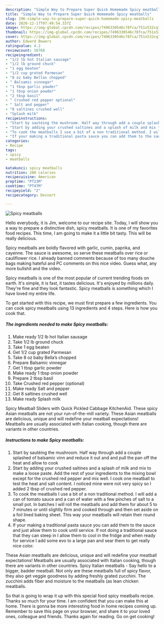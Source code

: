 ```yaml
---
description: "Simple Way to Prepare Super Quick Homemade Spicy meatballs"
title: "Simple Way to Prepare Super Quick Homemade Spicy meatballs"
slug: 196-simple-way-to-prepare-super-quick-homemade-spicy-meatballs
date: 2020-12-17T07:49:54.337Z
image: https://img-global.cpcdn.com/recipes/7496330546c78fca/751x532cq70/spicy-meatballs-recipe-main-photo.jpg
thumbnail: https://img-global.cpcdn.com/recipes/7496330546c78fca/751x532cq70/spicy-meatballs-recipe-main-photo.jpg
cover: https://img-global.cpcdn.com/recipes/7496330546c78fca/751x532cq70/spicy-meatballs-recipe-main-photo.jpg
author: Edward Bowers
ratingvalue: 4.2
reviewcount: 16768
recipeingredient:
- "1/2 lb hot Italian sausage"
- "1/2 lb ground chuck"
- "1 egg beaten"
- "1/2 cup grated Parmesan"
- "8 oz baby Bellas chopped"
- " Balsamic vinnegar"
- "1 tbsp garlic powder"
- "1 tbsp onion powder"
- "2 tbsp basil"
- " Crushed red pepper optional"
- " Salt and pepper"
- "8 saltines crushed well"
- "Splash milk"
recipeinstructions:
- "Start by sautéing the mushroom. Half way through add a couple splashed of balsamic vinn and reduce it out and and pull the pan off the heat and allow to cook"
- "Start by adding your crushed saltines and a splash of milk and mix to make a loose paste. Add the rest of your ingredients to the mixing bowl except for the crushed red pepper and mix well. I cook one meatball to test the heat and salt content. I noticed mine were not very spicy so I added 2 tbsp of crushed red pepper."
- "To cook the meatballs I use a bit of a non traditional method. I will add a can of tomato sauce and a can of water with a few pinches of salt to a small pot. In batches I will roll the meatballs and add them for about 5 to 7 minutes or until slightly firm and cooked through and then set aside on a foil lined baking sheet. This way your meatballs will retain their round shape."
- "If your making a traditional pasta sauce you can add them to the sauce and just allow them to cook until service. If not doing a traditional sauce that they can steep in I allow them to cool in the fridge and when ready for service I add some evo to a large pan and sear them to get really nice color."
categories:
- Recipe
tags:
- spicy
- meatballs

katakunci: spicy meatballs 
nutrition: 200 calories
recipecuisine: American
preptime: "PT23M"
cooktime: "PT47M"
recipeyield: "2"
recipecategory: Dessert

---
```



![Spicy meatballs](https://img-global.cpcdn.com/recipes/7496330546c78fca/751x532cq70/spicy-meatballs-recipe-main-photo.jpg)

Hello everybody, it is Jim, welcome to our recipe site. Today, I will show you a way to prepare a distinctive dish, spicy meatballs. It is one of my favorites food recipes. This time, I am going to make it a little bit tasty. This will be really delicious.

Spicy meatballs are boldly flavored with garlic, cumin, paprika, and cayenne. The sauce is awesome, so serve these meatballs over rice or cauliflower rice. I already banned comments because of too many douche bags making hateful and PC comments on this nice video. Guess what, any more bullshit and the video.

Spicy meatballs is one of the most popular of current trending foods on earth. It's simple, it is fast, it tastes delicious. It's enjoyed by millions daily. They're fine and they look fantastic. Spicy meatballs is something which I have loved my entire life.


To get started with this recipe, we must first prepare a few ingredients. You can cook spicy meatballs using 13 ingredients and 4 steps. Here is how you cook that.

<!--inarticleads1-->

##### The ingredients needed to make Spicy meatballs:

1. Make ready 1/2 lb hot Italian sausage
1. Take 1/2 lb ground chuck
1. Take 1 egg beaten
1. Get 1/2 cup grated Parmesan
1. Take 8 oz baby Bella’s chopped
1. Prepare  Balsamic vinnegar
1. Get 1 tbsp garlic powder
1. Make ready 1 tbsp onion powder
1. Prepare 2 tbsp basil
1. Take  Crushed red pepper (optional)
1. Make ready  Salt and pepper
1. Get 8 saltines crushed well
1. Make ready Splash milk


Spicy Meatball Sliders with Quick Pickled Cabbage KitchenAid. These spicy Asian meatballs are not your run-of-the-mill variety. These Asian meatballs are delicious, unique and will redefine your meatball expectations! Meatballs are usually associated with Italian cooking, though there are variants in other countries. 

<!--inarticleads2-->

##### Instructions to make Spicy meatballs:

1. Start by sautéing the mushroom. Half way through add a couple splashed of balsamic vinn and reduce it out and and pull the pan off the heat and allow to cook
1. Start by adding your crushed saltines and a splash of milk and mix to make a loose paste. Add the rest of your ingredients to the mixing bowl except for the crushed red pepper and mix well. I cook one meatball to test the heat and salt content. I noticed mine were not very spicy so I added 2 tbsp of crushed red pepper.
1. To cook the meatballs I use a bit of a non traditional method. I will add a can of tomato sauce and a can of water with a few pinches of salt to a small pot. In batches I will roll the meatballs and add them for about 5 to 7 minutes or until slightly firm and cooked through and then set aside on a foil lined baking sheet. This way your meatballs will retain their round shape.
1. If your making a traditional pasta sauce you can add them to the sauce and just allow them to cook until service. If not doing a traditional sauce that they can steep in I allow them to cool in the fridge and when ready for service I add some evo to a large pan and sear them to get really nice color.


These Asian meatballs are delicious, unique and will redefine your meatball expectations! Meatballs are usually associated with Italian cooking, though there are variants in other countries. Spicy Italian meatballs - Say hello to a bigger, badder meatball. Not only are these meatballs full of spicy flavor, they also get veggie goodness by adding freshly grated zucchini. The zucchini adds fiber and moisture to the meatballs (as lean chicken meatballs. 

So that is going to wrap it up with this special food spicy meatballs recipe. Thanks so much for your time. I am confident that you can make this at home. There is gonna be more interesting food in home recipes coming up. Remember to save this page on your browser, and share it to your loved ones, colleague and friends. Thanks again for reading. Go on get cooking!
